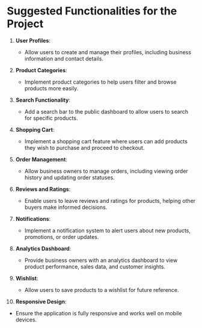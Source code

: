 # Suggested Functionalities for the Project

1. **User Profiles**: 
   - Allow users to create and manage their profiles, including business information and contact details.

2. **Product Categories**: 
   - Implement product categories to help users filter and browse products more easily.

3. **Search Functionality**: 
   - Add a search bar to the public dashboard to allow users to search for specific products.

4. **Shopping Cart**: 
   - Implement a shopping cart feature where users can add products they wish to purchase and proceed to checkout.

5. **Order Management**: 
   - Allow business owners to manage orders, including viewing order history and updating order statuses.

6. **Reviews and Ratings**: 
   - Enable users to leave reviews and ratings for products, helping other buyers make informed decisions.

7. **Notifications**: 
   - Implement a notification system to alert users about new products, promotions, or order updates.

8. **Analytics Dashboard**: 
   - Provide business owners with an analytics dashboard to view product performance, sales data, and customer insights.

9. **Wishlist**: 
   - Allow users to save products to a wishlist for future reference.

10. **Responsive Design**: 
   - Ensure the application is fully responsive and works well on mobile devices.
